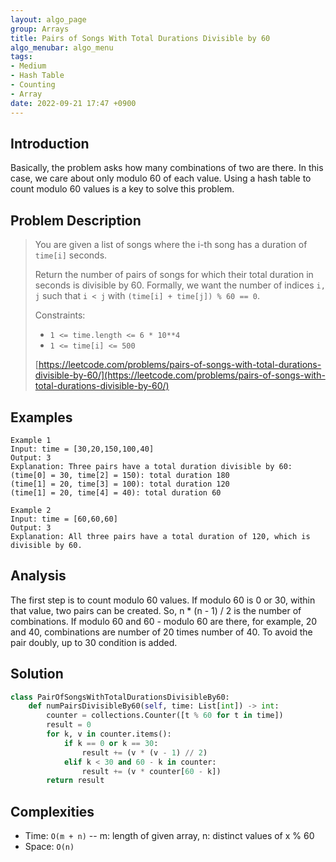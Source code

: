 ```yaml
---
layout: algo_page
group: Arrays
title: Pairs of Songs With Total Durations Divisible by 60
algo_menubar: algo_menu
tags:
- Medium
- Hash Table
- Counting
- Array
date: 2022-09-21 17:47 +0900
---
```

## Introduction
Basically, the problem asks how many combinations of two are there.
In this case, we care about only modulo 60 of each value.
Using a hash table to count modulo 60 values is a key to solve this problem.

## Problem Description
> You are given a list of songs where the i-th song has a duration of `time[i]` seconds.
>
> Return the number of pairs of songs for which their total duration in seconds is
> divisible by 60. Formally, we want the number of indices `i, j` such that `i < j` with `(time[i] + time[j]) % 60 == 0`.
>
> Constraints:
> - `1 <= time.length <= 6 * 10**4`
> - `1 <= time[i] <= 500`
>
> [https://leetcode.com/problems/pairs-of-songs-with-total-durations-divisible-by-60/](https://leetcode.com/problems/pairs-of-songs-with-total-durations-divisible-by-60/)

## Examples
```
Example 1
Input: time = [30,20,150,100,40]
Output: 3
Explanation: Three pairs have a total duration divisible by 60:
(time[0] = 30, time[2] = 150): total duration 180
(time[1] = 20, time[3] = 100): total duration 120
(time[1] = 20, time[4] = 40): total duration 60
```

```
Example 2
Input: time = [60,60,60]
Output: 3
Explanation: All three pairs have a total duration of 120, which is divisible by 60.
```

## Analysis
The first step is to count modulo 60 values.
If modulo 60 is 0 or 30, within that value, two pairs can be created.
So, n * (n - 1) / 2 is the number of combinations.
If modulo 60 and 60 - modulo 60 are there, for example, 20 and 40,
combinations are number of 20 times number of 40.
To avoid the pair doubly, up to 30 condition is added.

## Solution
```python
class PairOfSongsWithTotalDurationsDivisibleBy60:
    def numPairsDivisibleBy60(self, time: List[int]) -> int:
        counter = collections.Counter([t % 60 for t in time])
        result = 0
        for k, v in counter.items():
            if k == 0 or k == 30:
                result += (v * (v - 1) // 2)
            elif k < 30 and 60 - k in counter:
                result += (v * counter[60 - k])
        return result
```

## Complexities
- Time: `O(m + n)` -- m: length of given array, n: distinct values of x % 60
- Space: `O(n)`
